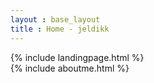 ```yaml
---
layout : base_layout
title : Home - jeldikk
---
```


<section id="landingpage">
    {% include landingpage.html %}
</section>
<!-- <hr width="75%" style="border-width:10px,border-color:black;" /> -->
<section id="aboutme">
    {% include aboutme.html %}
</section>

<section id="tutorpage">
    
</section>
